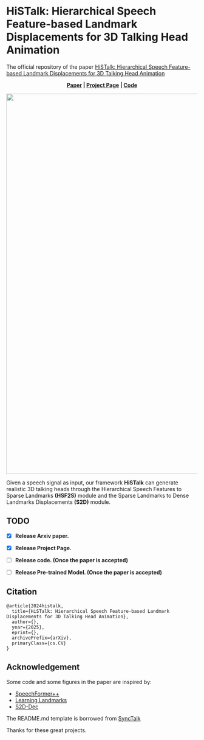 # HiSTalk: Hierarchical Speech Feature-based Landmark Displacements for 3D Talking Head Animation
The official repository of the paper [HiSTalk: Hierarchical Speech Feature-based Landmark Displacements for 3D Talking Head Animation](https://arxiv.org/abs/2404.01647)

<p align='center'>
  <b>
    <a href="">Paper</a>
    | 
    <a href="https://anonymous.4open.science/r/HiSTalk_Anonymous-3FDD/README.md">Project Page</a>
    |
    <a href="https://anonymous.4open.science/r/HiSTalk_Anonymous-3FDD/README.md">Code</a> 
  </b>
</p> 
<!--https://wangryhen.github.io/HSFTalk.github.io/>
<!-- Colab notebook demonstration: [![Open In Colab](https://colab.research.google.com/assets/colab-badge.svg)](https://colab.research.google.com/drive/1Egq0_ZK5sJAAawShxC0y4JRZQuVS2X-Z?usp=sharing) -->

  <p align='center'>  
    <img src='/paper_images/framework.svg' width='1000'/>
  </p>

Given a speech signal as input, our framework <strong>HiSTalk</strong> can generate realistic 3D talking heads through the Hierarchical Speech Features to Sparse Landmarks <strong>(HSF2S)</strong> module and the Sparse Landmarks to Dense Landmarks Displacements <strong>(S2D)</strong> module.

## TODO
- [x] **Release Arxiv paper.**
- [x] **Release Project Page.**
- [ ] **Release code. (Once the paper is accepted)**
- [ ] **Release Pre-trained Model. (Once the paper is accepted)**



## Citation	

```
@article{2024histalk,
  title={HiSTalk: Hierarchical Speech Feature-based Landmark Displacements for 3D Talking Head Animation},
  author={},
  year={2025},
  eprint={},
  archivePrefix={arXiv},
  primaryClass={cs.CV}
}
```


## Acknowledgement
<!-- Some code are borrowed from following projects:
* [SpeechFormer++](https://github.com/wyhsirius/LIA)
* [Learning Landmarks](https://github.com/OpenTalker/DPE)
* [EAT](https://github.com/yuangan/EAT_code)
* [PD-FGC](https://github.com/Dorniwang/PD-FGC-inference)
* [Wav2Lip](https://github.com/Rudrabha/Wav2Lip)
* [FOMM video preprocessing](https://github.com/AliaksandrSiarohin/video-preprocessing) -->

 Some code and some figures in the paper are inspired by:
* [SpeechFormer++](https://arxiv.org/pdf/2302.14638)
* [Learning Landmarks](https://arxiv.org/pdf/2306.01415)
* [S2D-Dec](https://arxiv.org/pdf/2105.07463)

The README.md template is borrowed from [SyncTalk](https://github.com/ziqiaopeng/SyncTalk)


Thanks for these great projects.
